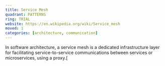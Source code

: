 ```yaml
---
title: Service Mesh
quadrant: PATTERNS
ring: TRIAL
website: https://en.wikipedia.org/wiki/Service_mesh
moved: 1
categories: [architecture, communication]
---
```


In software architecture, a service mesh is a dedicated infrastructure layer for facilitating service-to-service communications between services or microservices, using a proxy.[